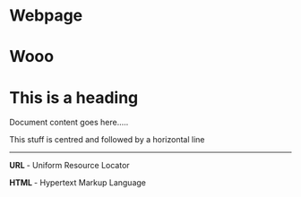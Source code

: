 # Webpage
# Wooo
<!DOCTYPE html>

<html>

   <head> <!--heading-->
      <title>Playing with HTML</title>
   </head>

   <body> <!--body-->
      <h1>This is a heading</h1>
      <p>Document content goes here.....</p>
      <centre>
          This stuff is centred and followed by a horizontal line
      </centre>
      <hr />
      <p> <b> URL </b> - Uniform Resource Locator </p>
      <p> <b> HTML </b> - Hypertext Markup Language </p>
   </body>

</html> <!--closing tag, end of page-->

